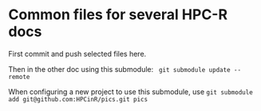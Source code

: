 # Common files for several HPC-R docs

First commit and push selected files here.

Then in the other doc using this submodule:
` git submodule update --remote` 

When configuring a new project to use this submodule, use
`git submodule add git@github.com:HPCinR/pics.git pics`
